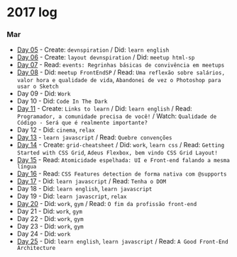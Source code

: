 # 2017 log

### Mar
- [Day 05](https://github.com/kvnol/dailylog/blob/master/2017/log/05-03-2017.md) - Create: `devnspiration` / Did: `learn english`
- [Day 06](https://github.com/kvnol/dailylog/blob/master/2017/log/06-03-2017.md) - Create: `layout devnspiration` / Did: `meetup html-sp`
- [Day 07](https://github.com/kvnol/dailylog/blob/master/2017/log/07-03-2017.md) - Read: `events: Regrinhas básicas de convivência em meetups`
- [Day 08](https://github.com/kvnol/dailylog/blob/master/2017/log/08-03-2017.md) - Did: `meetup FrontEndSP` / Read: `Uma reflexão sobre salários, valor hora e qualidade de vida`, `Abandonei de vez o Photoshop para usar o Sketch`
- Day 09 - Did: `Work`
- Day 10 - Did: `Code In The Dark`
- [Day 11](https://github.com/kvnol/dailylog/blob/master/2017/log/11-03-2017.md) - Create: `Links to learn` / Did: `learn english` / Read: `Programador, a comunidade precisa de você!` / Watch: `Qualidade de Código - Será que é realmente importante?`
- Day 12 - Did: `cinema`, `relax`
- [Day 13](https://github.com/kvnol/dailylog/blob/master/2017/log/13-03-2017.md) - `learn javascript` / Read: `Quebre convenções`
- [Day 14](https://github.com/kvnol/dailylog/blob/master/2017/log/14-03-2017.md) - Create: `grid-cheatsheet` / Did: `work`, `learn css` / Read: `Getting Started with CSS Grid`, `Adeus Flexbox, bem vindo CSS Grid Layout!`
- [Day 15](https://github.com/kvnol/dailylog/blob/master/2017/log/15-03-2017.md) - Read: `Atomicidade espelhada: UI e Front-end falando a mesma língua`
- [Day 16](https://github.com/kvnol/dailylog/blob/master/2017/log/16-03-2017.md) - Read: `CSS Features detection de forma nativa com @supports`
- [Day 17](https://github.com/kvnol/dailylog/blob/master/2017/log/17-03-2017.md) - Did: `learn javascript` / Read: `Tenha o DOM`
- Day 18 - Did: `learn english`, `learn javascript`
- Day 19 - Did: `learn javascript`, `relax`
- [Day 20](https://github.com/kvnol/dailylog/blob/master/2017/log/20-03-2017.md) - Did: `work`, `gym` / Read: `O fim da profissão front-end`
- Day 21 - Did: `work`, `gym`
- Day 22 - Did: `work`, `gym`
- Day 23 - Did: `work`, `gym`
- Day 24 - Did: `work`
- [Day 25](https://github.com/kvnol/dailylog/blob/master/2017/log/25-03-2017.md) - Did: `learn english`, `learn javascript` / Read: `A Good Front-End Architecture`

